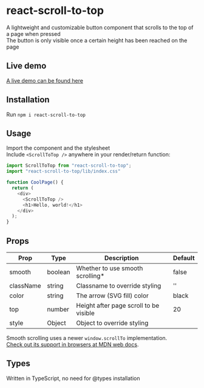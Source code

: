# react-scroll-to-top

A lightweight and customizable button component that scrolls to the top of a page when pressed\
The button is only visible once a certain height has been reached on the page

## Live demo
[A live demo can be found here](https://codesandbox.io/s/friendly-northcutt-rmuvx?file=/src/App.js)

## Installation

Run `npm i react-scroll-to-top`

## Usage

Import the component and the stylesheet\
Include `<ScrollToTop />` anywhere in your render/return function:

```js
import ScrollToTop from "react-scroll-to-top";
import "react-scroll-to-top/lib/index.css"

function CoolPage() {
  return (
    <div>
      <ScrollToTop />
      <h1>Hello, world!</h1>
    </div>
  );
}
```

## Props

| Prop      | Type    | Description                            | Default |
| --------- | ------- | -------------------------------------- | ------- |
| smooth    | boolean | Whether to use smooth scrolling*       | false   |
| className | string  | Classname to override styling          | ''      |
| color     | string  | The arrow (SVG fill) color             | black   |
| top       | number  | Height after page scroll to be visible | 20      |
| style     | Object  | Object to override styling             |         |

Smooth scrolling uses a newer `window.scrollTo` implementation.\
[Check out its support in browsers at MDN web docs](https://developer.mozilla.org/en-US/docs/Web/API/Window/scrollTo).

## Types

Written in TypeScript, no need for @types installation

